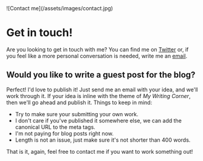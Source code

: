 
<div class="post-header-img" markdown="1">
![Contact me](/assets/images/contact.jpg)
</div>

# Get in touch!
Are you looking to get in touch with me? You can find me on [Twitter](http://twitter.com/deleteman123) or, if you feel like a more personal conversation is needed, write me an [email](mailto:fernando.doglio@gmail.com).

## Would you like to write a guest post for the blog?
Perfect! I'd love to publish it! Just send me an email with your idea, and we'll work through it. If your idea is inline with the theme of _My Writing Corner_, then we'll go ahead and publish it.
Things to keep in mind:

- Try to make sure your submitting your own work.
- I don't care if you've published it somewhere else, we can add the canonical URL to the meta tags.
- I'm not paying for blog posts right now.
- Length is not an issue, just make sure it's not shorter than 400 words.

That is it, again, feel free to contact me if you want to work something out!
